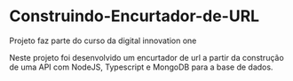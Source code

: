 # Construindo-Encurtador-de-URL
Projeto faz parte do curso da digital innovation one

Neste projeto foi desenvolvido um encurtador de url a partir da construção de uma API com NodeJS, Typescript e MongoDB 
para a base de dados.
